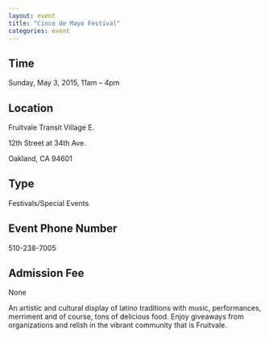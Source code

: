 ```yaml
---
layout: event
title: "Cinco de Mayo Festival"
categories: event
---
```


<section class="event-info">
	<h1>Time</h1>
	<p>Sunday, May 3, 2015, 11am – 4pm</p>
	<h1>Location</h1>
	<div class="address">
		<p>Fruitvale Transit Village E.</p>
		<p>12th Street at 34th Ave.</p>
		<p>Oakland, CA 94601</p>
	</div>
	<h1>Type</h1>
	<p>Festivals/Special Events</p>
	<h1>Event Phone Number</h1>
	<p>510-238-7005</p>
	<h1>Admission Fee</h1>
	<p>None</p>
</section>



An artistic and cultural display of latino traditions with music, performances, merriment and of course, tons of delicious food. Enjoy giveaways from organizations and relish in the vibrant community that is Fruitvale.